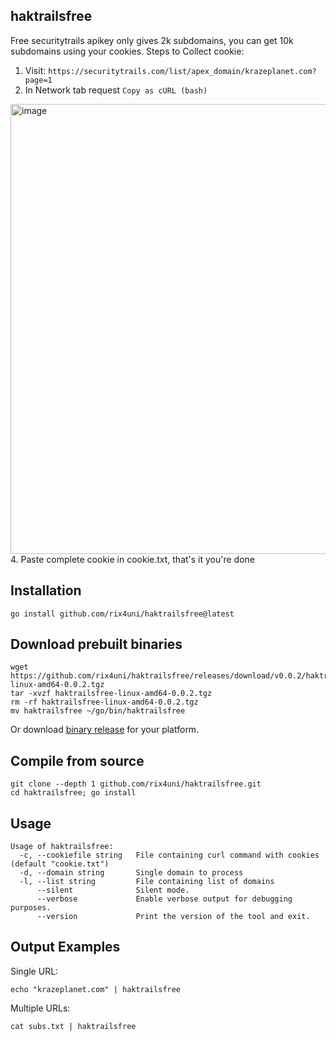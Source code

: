 ## haktrailsfree

Free securitytrails apikey only gives 2k subdomains, you can get 10k subdomains using your cookies.
Steps to Collect cookie:
1. Visit: `https://securitytrails.com/list/apex_domain/krazeplanet.com?page=1`
2. In Network tab request `Copy as cURL (bash)`
<img width="1431" height="720" alt="image" src="https://github.com/user-attachments/assets/3ae73954-0901-47be-a479-d202b0016a0d" />
4. Paste complete cookie in cookie.txt, that's it you're done

## Installation
```
go install github.com/rix4uni/haktrailsfree@latest
```

## Download prebuilt binaries
```
wget https://github.com/rix4uni/haktrailsfree/releases/download/v0.0.2/haktrailsfree-linux-amd64-0.0.2.tgz
tar -xvzf haktrailsfree-linux-amd64-0.0.2.tgz
rm -rf haktrailsfree-linux-amd64-0.0.2.tgz
mv haktrailsfree ~/go/bin/haktrailsfree
```
Or download [binary release](https://github.com/rix4uni/haktrailsfree/releases) for your platform.

## Compile from source
```
git clone --depth 1 github.com/rix4uni/haktrailsfree.git
cd haktrailsfree; go install
```

## Usage
```
Usage of haktrailsfree:
  -c, --cookiefile string   File containing curl command with cookies (default "cookie.txt")
  -d, --domain string       Single domain to process
  -l, --list string         File containing list of domains
      --silent              Silent mode.
      --verbose             Enable verbose output for debugging purposes.
      --version             Print the version of the tool and exit.
```

## Output Examples

Single URL:
```
echo "krazeplanet.com" | haktrailsfree
```

Multiple URLs:
```
cat subs.txt | haktrailsfree
```
